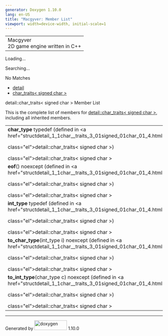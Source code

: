```yaml
---
generator: Doxygen 1.10.0
lang: en-US
title: "Macgyver: Member List"
viewport: width=device-width, initial-scale=1
---
```


<div id="top">

<div id="titlearea">

<table data-cellspacing="0" data-cellpadding="0">
<colgroup>
<col style="width: 100%" />
</colgroup>
<tbody>
<tr id="projectrow" class="odd">
<td id="projectalign"><div id="projectname">
Macgyver
</div>
<div id="projectbrief">
2D game engine written in C++
</div></td>
</tr>
</tbody>
</table>

</div>

<div id="main-nav">

</div>

<div id="MSearchSelectWindow"
onmouseover="return searchBox.OnSearchSelectShow()"
onmouseout="return searchBox.OnSearchSelectHide()"
onkeydown="return searchBox.OnSearchSelectKey(event)">

</div>

<div id="MSearchResultsWindow">

<div id="MSearchResults">

<div class="SRPage">

<div id="SRIndex">

<div id="SRResults">

</div>

<div id="Loading" class="SRStatus">

Loading...

</div>

<div id="Searching" class="SRStatus">

Searching...

</div>

<div id="NoMatches" class="SRStatus">

No Matches

</div>

</div>

</div>

</div>

</div>

<div id="nav-path" class="navpath">

- <a href="namespacedetail.html" class="el">detail</a>
- <a href="structdetail_1_1char__traits_3_01signed_01char_01_4.html"
  class="el">char_traits&lt; signed char &gt;</a>

</div>

</div>

<div class="header">

<div class="headertitle">

<div class="title">

detail::char_traits\< signed char \> Member List

</div>

</div>

</div>

<div class="contents">

This is the complete list of members for
<a href="structdetail_1_1char__traits_3_01signed_01char_01_4.html"
class="el">detail::char_traits&lt; signed char &gt;</a>, including all
inherited members.

|                                                                                                                      |                                                                    |                                                                      |
|----------------------------------------------------------------------------------------------------------------------|--------------------------------------------------------------------|----------------------------------------------------------------------|
| **char_type** typedef (defined in <a href="structdetail_1_1char__traits_3_01signed_01char_01_4.html"                 
 class="el">detail::char_traits&lt; signed char &gt;</a>)                                                              | <a href="structdetail_1_1char__traits_3_01signed_01char_01_4.html" 
                                                                                                                        class="el">detail::char_traits&lt; signed char &gt;</a>             |                                                                      |
| **eof**() noexcept (defined in <a href="structdetail_1_1char__traits_3_01signed_01char_01_4.html"                    
 class="el">detail::char_traits&lt; signed char &gt;</a>)                                                              | <a href="structdetail_1_1char__traits_3_01signed_01char_01_4.html" 
                                                                                                                        class="el">detail::char_traits&lt; signed char &gt;</a>             | <span class="mlabel">inline</span><span class="mlabel">static</span> |
| **int_type** typedef (defined in <a href="structdetail_1_1char__traits_3_01signed_01char_01_4.html"                  
 class="el">detail::char_traits&lt; signed char &gt;</a>)                                                              | <a href="structdetail_1_1char__traits_3_01signed_01char_01_4.html" 
                                                                                                                        class="el">detail::char_traits&lt; signed char &gt;</a>             |                                                                      |
| **to_char_type**(int_type i) noexcept (defined in <a href="structdetail_1_1char__traits_3_01signed_01char_01_4.html" 
 class="el">detail::char_traits&lt; signed char &gt;</a>)                                                              | <a href="structdetail_1_1char__traits_3_01signed_01char_01_4.html" 
                                                                                                                        class="el">detail::char_traits&lt; signed char &gt;</a>             | <span class="mlabel">inline</span><span class="mlabel">static</span> |
| **to_int_type**(char_type c) noexcept (defined in <a href="structdetail_1_1char__traits_3_01signed_01char_01_4.html" 
 class="el">detail::char_traits&lt; signed char &gt;</a>)                                                              | <a href="structdetail_1_1char__traits_3_01signed_01char_01_4.html" 
                                                                                                                        class="el">detail::char_traits&lt; signed char &gt;</a>             | <span class="mlabel">inline</span><span class="mlabel">static</span> |

</div>

------------------------------------------------------------------------

<span class="small">Generated
by [<img src="doxygen.svg" class="footer" width="104" height="31"
alt="doxygen" />](https://www.doxygen.org/index.html) 1.10.0</span>
